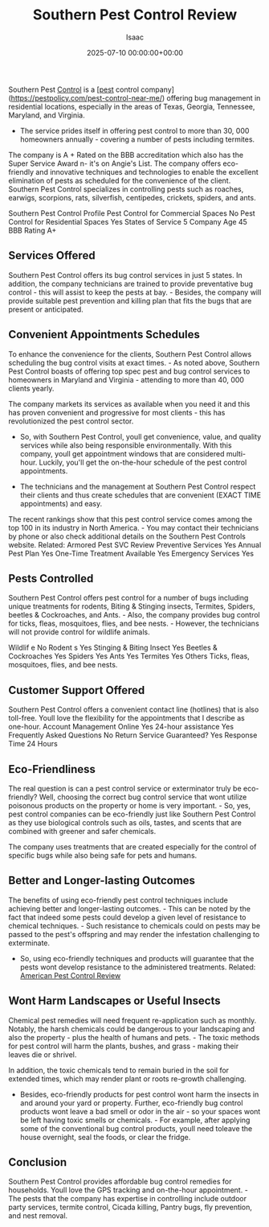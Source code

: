 ﻿---
title: Southern Pest Control Review
description: Southern Pest Control is a pest control companyhttpspestpolicy.compest-control-near-me offering bug management in residential locations, especially in the...
slug: /southern-pest-control-review/
date: 2025-07-10 00:00:00+00:00
lastmod: 2025-07-10 00:00:00+03:00
author: Isaac
categories:
- Exterminators
tags:
- exterminators
- pest
- control
layout: post
---

Southern Pest [Control](https://pestpolicy.com/american-pest-review/) is a [[pest](https://pestpolicy.com/pest-control-near-me/) control company](https://pestpolicy.com/pest-control-near-me/) offering bug management in residential locations, especially in the areas of Texas, Georgia, Tennessee, Maryland, and Virginia.

- The service prides itself in offering pest control to more than 30, 000 homeowners annually - covering a number of pests including termites.

The company is A + Rated on the BBB accreditation which also has the Super Service Award n- it's on Angie's List. The company offers eco-friendly and innovative techniques and technologies to enable the excellent elimination of pests as scheduled for the convenience of the client. Southern Pest Control specializes in controlling pests such as roaches, earwigs, scorpions, rats, silverfish, centipedes, crickets, spiders, and ants.

Southern Pest Control Profile Pest Control for Commercial Spaces No Pest Control for Residential Spaces Yes States of Service 5 Company Age 45 BBB Rating A+

##  Services Offered

Southern Pest Control offers its bug control services in just 5 states. In addition, the company technicians are trained to provide preventative bug control - this will assist to keep the pests at bay. - Besides, the company will provide suitable pest prevention and killing plan that fits the bugs that are present or anticipated.

##  Convenient Appointments Schedules

To enhance the convenience for the clients, Southern Pest Control allows scheduling the bug control visits at exact times. - As noted above, Southern Pest Control boasts of offering top spec pest and bug control services to homeowners in Maryland and Virginia - attending to more than 40, 000 clients yearly.

The company markets its services as available when you need it and this has proven convenient and progressive for most clients - this has revolutionized the pest control sector.

- So, with Southern Pest Control, youll get convenience, value, and quality services while also being responsible environmentally. With this company, youll get appointment windows that are considered multi-hour. Luckily, you'll get the on-the-hour schedule of the pest control appointments.

- The technicians and the management at Southern Pest Control respect their clients and thus create schedules that are convenient (EXACT TIME appointments) and easy.

The recent rankings show that this pest control service comes among the top 100 in its industry in North America. - You may contact their technicians by phone or also check additional details on the Southern Pest Controls website. Related: Armored Pest SVC Review Preventive Services Yes Annual Pest Plan Yes One-Time Treatment Available Yes Emergency Services Yes

##  Pests Controlled

Southern Pest Control offers pest control for a number of bugs including unique treatments for rodents, Biting & Stinging insects, Termites, Spiders, beetles & Cockroaches, and Ants. - Also, the company provides bug control for ticks, fleas, mosquitoes, flies, and bee nests. - However, the technicians will not provide control for wildlife animals.

Wildlif e No Rodent s Yes Stinging & Biting Insect Yes Beetles & Cockroaches Yes Spiders Yes Ants Yes Termites Yes Others Ticks, fleas, mosquitoes, flies, and bee nests.

##  Customer Support Offered

Southern Pest Control offers a convenient contact line (hotlines) that is also toll-free. Youll love the flexibility for the appointments that I describe as one-hour. Account Management Online Yes 24-hour assistance Yes Frequently Asked Questions No Return Service Guaranteed? Yes Response Time 24 Hours

##  Eco-Friendliness

The real question is can a pest control service or exterminator truly be eco-friendly? Well, choosing the correct bug control service that wont utilize poisonous products on the property or home is very important. - So, yes, pest control companies can be eco-friendly just like Southern Pest Control as they use biological controls such as oils, tastes, and scents that are combined with greener and safer chemicals.

The company uses treatments that are created especially for the control of specific bugs while also being safe for pets and humans.

##  Better and Longer-lasting Outcomes

The benefits of using eco-friendly pest control techniques include achieving better and longer-lasting outcomes. - This can be noted by the fact that indeed some pests could develop a given level of resistance to chemical techniques. - Such resistance to chemicals could on pests may be passed to the pest's offspring and may render the infestation challenging to exterminate.

- So, using eco-friendly techniques and products will guarantee that the pests wont develop resistance to the administered treatments. Related: [American Pest Control Review](https://pestpolicy.com/american-pest-review/)

##  Wont Harm Landscapes or Useful Insects

Chemical pest remedies will need frequent re-application such as monthly. Notably, the harsh chemicals could be dangerous to your landscaping and also the property - plus the health of humans and pets. - The toxic methods for pest control will harm the plants, bushes, and grass - making their leaves die or shrivel.

In addition, the toxic chemicals tend to remain buried in the soil for extended times, which may render plant or roots re-growth challenging.

- Besides, eco-friendly products for pest control wont harm the insects in and around your yard or property. Further, eco-friendly bug control products wont leave a bad smell or odor in the air - so your spaces wont be left having toxic smells or chemicals. - For example, after applying some of the conventional bug control products, youll need toleave the house overnight, seal the foods, or clear the fridge.

##  Conclusion

Southern Pest Control provides affordable bug control remedies for households. Youll love the GPS tracking and on-the-hour appointment. - The pests that the company has expertise in controlling include outdoor party services, termite control, Cicada killing, Pantry bugs, fly prevention, and nest removal.

